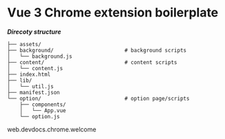 # Vue 3 Chrome extension boilerplate

**_Direcoty structure_**

```
├── assets/
├── background/                       # background scripts
│   └── background.js
├── content/                          # content scripts
│   └── content.js
├── index.html
├── lib/
│   └── util.js
├── manifest.json
└── option/                           # option page/scripts
    ├── components/
    │   └── App.vue
    └── option.js
```
web.devdocs.chrome.welcome
